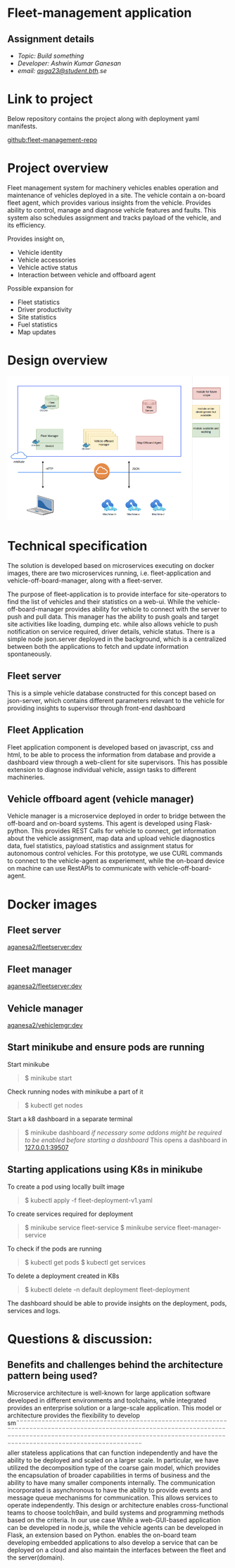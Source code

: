 # Fleet-management application

## Assignment details
* *Topic: Build something*
* *Developer: Ashwin Kumar Ganesan*
* _email: asga23@student.bth.se_

# Link to project
Below repository contains the project along with deployment yaml manifests.

[github:fleet-management-repo](https://github.com/ashwin-ch/fleet-management/tree/main)



# Project overview
Fleet management system for machinery vehicles enables operation and maintenance of vehicles deployed in a site.
The vehicle contain a on-board fleet agent, which provides various insights from the vehicle. Provides ability to control, manage and diagnose
vehicle features and faults.
This system also schedules assignment and tracks payload of the vehicle, and its efficiency.

Provides insight on,
- Vehicle identity
- Vehicle accessories
- Vehicle active status
- Interaction between vehicle and offboard agent

Possible expansion for
- Fleet statistics
- Driver productivity
- Site statistics
- Fuel statistics
- Map updates


# Design overview
![Deployment architecture](image_v2.png)


# Technical specification
The solution is developed based on microservices executing on docker images, there are two microservices running, i.e. fleet-application and vehicle-off-board-manager, along with a fleet-server.

The purpose of fleet-application is to provide interface for site-operators to find the list of vehicles and their statistics on a web-ui. While the vehicle-off-board-manager provides ability for vehicle to connect with the server to push and pull data. This manager has the ability to push goals and target site activities like loading, dumping etc. while also allows vehicle to push notification on service required, driver details, vehicle status. There is a simple node json.server deployed in the background, which is a centralized between both the applications to fetch and update information spontaneously.

## Fleet server
This is a simple vehicle database constructed for this concept based on json-server, which contains different parameters
relevant to the vehicle for providing insights to supervisor through front-end dashboard

## Fleet Application
Fleet application component is developed based on javascript, css and html, to be able to process the information from database and
provide a dashboard view through a web-client for site supervisors. This has possible extension to diagnose individual vehicle, assign tasks
to different machineries.

## Vehicle offboard agent (vehicle manager)
Vehicle manager is a microservice deployed in order to bridge between the off-board and on-board systems. This agent is developed using Flask-python.
This provides REST Calls for vehicle to connect, get information about the vehicle assignment, map data and upload vehicle diagnostics data, fuel statistics, payload statistics and assignment status for autonomous control vehicles. For this prototype, we use CURL commands to connect to the vehicle-agent as experiement, while the on-board device on machine can use RestAPIs to communicate with vehicle-off-board-agent.


# Docker images

## Fleet server
[aganesa2/fleetserver:dev](https://hub.docker.com/repository/docker/aganesa2/fleetserver/general)

## Fleet manager
[aganesa2/fleetserver:dev](https://hub.docker.com/repository/docker/aganesa2/fleetmgr/general)

## Vehicle manager
[aganesa2/vehiclemgr:dev](https://hub.docker.com/repository/docker/aganesa2/vehiclemgr/general)


## Start minikube and ensure pods are running
Start minikube
> $ minikube start

Check running nodes with minikube a part of it
> $ kubectl get nodes

Start a k8 dashboard in a separate terminal
> $ minikube dashboard
_if necessary some addons might be required to be enabled before starting a dashboard_
This opens a dashboard in [127.0.0.1:39507](http://127.0.0.1:39507/api/v1/namespaces/kubernetes-dashboard/services/http:kubernetes-dashboard:/proxy/#/workloads?namespace=default)

## Starting applications using K8s in minikube
To create a pod using locally built image
> $ kubectl apply -f fleet-deployment-v1.yaml

To create services required for deployment
> $ minikube service fleet-service
> $ minikube service fleet-manager-service

To check if the pods are running
> $ kubectl get pods
> $ kubectl get services

To delete a deployment created in K8s
> $ kubectl delete -n default deployment fleet-deployment

The dashboard should be able to provide insights on the deployment, pods, services and logs.

# Questions & discussion: 
## Benefits and challenges behind the architecture pattern being used?
Microservice architecture is well-known for large application software developed in different environments and toolchains, while integrated provides an enterprise solution or a large-scale application. This model or architecture provides the flexibility to develop sm¨¨¨¨¨¨¨¨¨¨¨¨¨¨¨¨¨¨¨¨¨¨¨¨¨¨¨¨¨¨¨¨¨¨¨¨¨¨¨¨¨¨¨¨¨¨¨¨¨¨¨¨¨¨¨¨¨¨¨¨¨¨¨¨¨¨¨¨¨¨¨¨¨¨¨¨¨¨¨¨¨¨¨¨¨¨¨¨¨¨¨¨¨¨¨¨¨¨¨¨¨¨¨¨¨¨¨¨¨¨¨¨¨¨¨¨¨¨¨¨¨¨¨¨¨¨¨¨¨¨¨¨¨¨¨¨¨¨¨¨¨¨¨¨¨¨¨¨¨¨¨¨¨¨¨¨¨¨¨¨¨¨¨¨¨¨¨¨¨¨¨¨¨¨¨¨¨¨¨¨¨¨¨¨¨¨¨¨¨¨¨¨¨¨¨¨¨¨¨¨¨¨¨¨¨¨¨¨¨¨¨¨¨¨¨                                                                                                        
                                     aller stateless applications that can function independently and have the ability to be deployed and scaled on a larger scale. In particular, we have utilized the decomposition type of the coarse gain model, which provides the encapsulation of broader capabilities in terms of business and the ability to have many smaller components internally. The communication incorporated is asynchronous to have the ability to provide events and message queue mechanisms for communication. This allows services to operate independently.
This design or architecture enables cross-functional teams to choose toolch9ain, and build systems and programming methods based on the criteria. 
In our use case While a web-GUI-based application can be developed in node.js, while the vehicle agents can be developed in Flask, an extension based on Python.  enables the on-board team developing embedded applications to also develop a service that can be deployed on a cloud and also maintain the interfaces between the fleet and the server(domain).  
